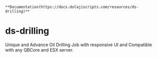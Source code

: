                                     **Documentation(https://docs.dolajiscripts.com/resources/ds-drilling)**


# ds-drilling
Unique and Advance Oil Drilling Job with responsive UI and Compatible with any QBCore and ESX server.
